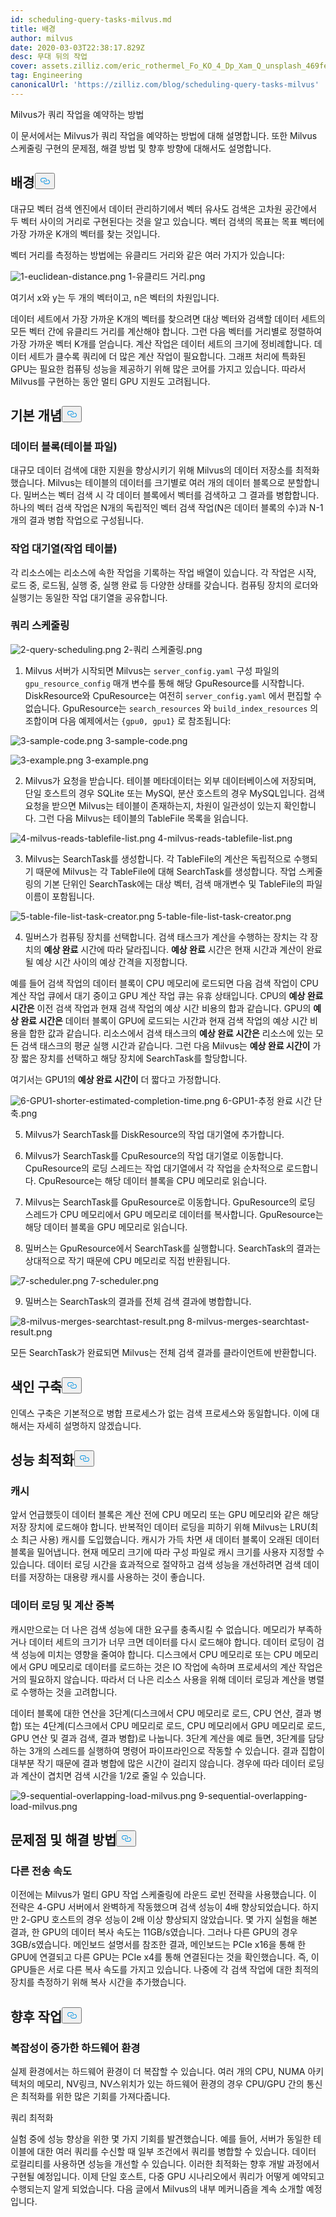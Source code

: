 ```yaml
---
id: scheduling-query-tasks-milvus.md
title: 배경
author: milvus
date: 2020-03-03T22:38:17.829Z
desc: 무대 뒤의 작업
cover: assets.zilliz.com/eric_rothermel_Fo_KO_4_Dp_Xam_Q_unsplash_469fe12aeb.jpg
tag: Engineering
canonicalUrl: 'https://zilliz.com/blog/scheduling-query-tasks-milvus'
---
```

<custom-h1>Milvus가 쿼리 작업을 예약하는 방법</custom-h1><p>이 문서에서는 Milvus가 쿼리 작업을 예약하는 방법에 대해 설명합니다. 또한 Milvus 스케줄링 구현의 문제점, 해결 방법 및 향후 방향에 대해서도 설명합니다.</p>
<h2 id="Background" class="common-anchor-header">배경<button data-href="#Background" class="anchor-icon" translate="no">
      <svg translate="no"
        aria-hidden="true"
        focusable="false"
        height="20"
        version="1.1"
        viewBox="0 0 16 16"
        width="16"
      >
        <path
          fill="#0092E4"
          fill-rule="evenodd"
          d="M4 9h1v1H4c-1.5 0-3-1.69-3-3.5S2.55 3 4 3h4c1.45 0 3 1.69 3 3.5 0 1.41-.91 2.72-2 3.25V8.59c.58-.45 1-1.27 1-2.09C10 5.22 8.98 4 8 4H4c-.98 0-2 1.22-2 2.5S3 9 4 9zm9-3h-1v1h1c1 0 2 1.22 2 2.5S13.98 12 13 12H9c-.98 0-2-1.22-2-2.5 0-.83.42-1.64 1-2.09V6.25c-1.09.53-2 1.84-2 3.25C6 11.31 7.55 13 9 13h4c1.45 0 3-1.69 3-3.5S14.5 6 13 6z"
        ></path>
      </svg>
    </button></h2><p>대규모 벡터 검색 엔진에서 데이터 관리하기에서 벡터 유사도 검색은 고차원 공간에서 두 벡터 사이의 거리로 구현된다는 것을 알고 있습니다. 벡터 검색의 목표는 목표 벡터에 가장 가까운 K개의 벡터를 찾는 것입니다.</p>
<p>벡터 거리를 측정하는 방법에는 유클리드 거리와 같은 여러 가지가 있습니다:</p>
<p>
  
   <span class="img-wrapper"> <img translate="no" src="https://assets.zilliz.com/1_euclidean_distance_156037c939.png" alt="1-euclidean-distance.png" class="doc-image" id="1-euclidean-distance.png" />
   </span> <span class="img-wrapper"> <span>1-유클리드 거리.png</span> </span></p>
<p>여기서 x와 y는 두 개의 벡터이고, n은 벡터의 차원입니다.</p>
<p>데이터 세트에서 가장 가까운 K개의 벡터를 찾으려면 대상 벡터와 검색할 데이터 세트의 모든 벡터 간에 유클리드 거리를 계산해야 합니다. 그런 다음 벡터를 거리별로 정렬하여 가장 가까운 벡터 K개를 얻습니다. 계산 작업은 데이터 세트의 크기에 정비례합니다. 데이터 세트가 클수록 쿼리에 더 많은 계산 작업이 필요합니다. 그래프 처리에 특화된 GPU는 필요한 컴퓨팅 성능을 제공하기 위해 많은 코어를 가지고 있습니다. 따라서 Milvus를 구현하는 동안 멀티 GPU 지원도 고려됩니다.</p>
<h2 id="Basic-concepts" class="common-anchor-header">기본 개념<button data-href="#Basic-concepts" class="anchor-icon" translate="no">
      <svg translate="no"
        aria-hidden="true"
        focusable="false"
        height="20"
        version="1.1"
        viewBox="0 0 16 16"
        width="16"
      >
        <path
          fill="#0092E4"
          fill-rule="evenodd"
          d="M4 9h1v1H4c-1.5 0-3-1.69-3-3.5S2.55 3 4 3h4c1.45 0 3 1.69 3 3.5 0 1.41-.91 2.72-2 3.25V8.59c.58-.45 1-1.27 1-2.09C10 5.22 8.98 4 8 4H4c-.98 0-2 1.22-2 2.5S3 9 4 9zm9-3h-1v1h1c1 0 2 1.22 2 2.5S13.98 12 13 12H9c-.98 0-2-1.22-2-2.5 0-.83.42-1.64 1-2.09V6.25c-1.09.53-2 1.84-2 3.25C6 11.31 7.55 13 9 13h4c1.45 0 3-1.69 3-3.5S14.5 6 13 6z"
        ></path>
      </svg>
    </button></h2><h3 id="Data-blockTableFile" class="common-anchor-header">데이터 블록(테이블 파일)</h3><p>대규모 데이터 검색에 대한 지원을 향상시키기 위해 Milvus의 데이터 저장소를 최적화했습니다. Milvus는 테이블의 데이터를 크기별로 여러 개의 데이터 블록으로 분할합니다. 밀버스는 벡터 검색 시 각 데이터 블록에서 벡터를 검색하고 그 결과를 병합합니다. 하나의 벡터 검색 작업은 N개의 독립적인 벡터 검색 작업(N은 데이터 블록의 수)과 N-1개의 결과 병합 작업으로 구성됩니다.</p>
<h3 id="Task-queueTaskTable" class="common-anchor-header">작업 대기열(작업 테이블)</h3><p>각 리소스에는 리소스에 속한 작업을 기록하는 작업 배열이 있습니다. 각 작업은 시작, 로드 중, 로드됨, 실행 중, 실행 완료 등 다양한 상태를 갖습니다. 컴퓨팅 장치의 로더와 실행기는 동일한 작업 대기열을 공유합니다.</p>
<h3 id="Query-scheduling" class="common-anchor-header">쿼리 스케줄링</h3><p>
  
   <span class="img-wrapper"> <img translate="no" src="https://assets.zilliz.com/2_query_scheduling_5798178be2.png" alt="2-query-scheduling.png" class="doc-image" id="2-query-scheduling.png" />
   </span> <span class="img-wrapper"> <span>2-쿼리 스케줄링.png</span> </span></p>
<ol>
<li>Milvus 서버가 시작되면 Milvus는 <code translate="no">server_config.yaml</code> 구성 파일의 <code translate="no">gpu_resource_config</code> 매개 변수를 통해 해당 GpuResource를 시작합니다. DiskResource와 CpuResource는 여전히 <code translate="no">server_config.yaml</code> 에서 편집할 수 없습니다. GpuResource는 <code translate="no">search_resources</code> 와 <code translate="no">build_index_resources</code> 의 조합이며 다음 예제에서는 <code translate="no">{gpu0, gpu1}</code> 로 참조됩니다:</li>
</ol>
<p>
  
   <span class="img-wrapper"> <img translate="no" src="https://assets.zilliz.com/3_sample_code_ffee1c290f.png" alt="3-sample-code.png" class="doc-image" id="3-sample-code.png" />
   </span> <span class="img-wrapper"> <span>3-sample-code.png</span> </span></p>
<p>
  
   <span class="img-wrapper"> <img translate="no" src="https://assets.zilliz.com/3_example_0eeb85da71.png" alt="3-example.png" class="doc-image" id="3-example.png" />
   </span> <span class="img-wrapper"> <span>3-example.png</span> </span></p>
<ol start="2">
<li>Milvus가 요청을 받습니다. 테이블 메타데이터는 외부 데이터베이스에 저장되며, 단일 호스트의 경우 SQLite 또는 MySQl, 분산 호스트의 경우 MySQL입니다. 검색 요청을 받으면 Milvus는 테이블이 존재하는지, 차원이 일관성이 있는지 확인합니다. 그런 다음 Milvus는 테이블의 TableFile 목록을 읽습니다.</li>
</ol>
<p>
  
   <span class="img-wrapper"> <img translate="no" src="https://assets.zilliz.com/4_milvus_reads_tablefile_list_1e9d851543.png" alt="4-milvus-reads-tablefile-list.png" class="doc-image" id="4-milvus-reads-tablefile-list.png" />
   </span> <span class="img-wrapper"> <span>4-milvus-reads-tablefile-list.png</span> </span></p>
<ol start="3">
<li>Milvus는 SearchTask를 생성합니다. 각 TableFile의 계산은 독립적으로 수행되기 때문에 Milvus는 각 TableFile에 대해 SearchTask를 생성합니다. 작업 스케줄링의 기본 단위인 SearchTask에는 대상 벡터, 검색 매개변수 및 TableFile의 파일 이름이 포함됩니다.</li>
</ol>
<p>
  
   <span class="img-wrapper"> <img translate="no" src="https://assets.zilliz.com/5_table_file_list_task_creator_36262593e4.png" alt="5-table-file-list-task-creator.png" class="doc-image" id="5-table-file-list-task-creator.png" />
   </span> <span class="img-wrapper"> <span>5-table-file-list-task-creator.png</span> </span></p>
<ol start="4">
<li>밀버스가 컴퓨팅 장치를 선택합니다. 검색 태스크가 계산을 수행하는 장치는 각 장치의 <strong>예상 완료</strong> 시간에 따라 달라집니다. <strong>예상 완료</strong> 시간은 현재 시간과 계산이 완료될 예상 시간 사이의 예상 간격을 지정합니다.</li>
</ol>
<p>예를 들어 검색 작업의 데이터 블록이 CPU 메모리에 로드되면 다음 검색 작업이 CPU 계산 작업 큐에서 대기 중이고 GPU 계산 작업 큐는 유휴 상태입니다. CPU의 <strong>예상 완료 시간은</strong> 이전 검색 작업과 현재 검색 작업의 예상 시간 비용의 합과 같습니다. GPU의 <strong>예상 완료 시간은</strong> 데이터 블록이 GPU에 로드되는 시간과 현재 검색 작업의 예상 시간 비용을 합한 값과 같습니다. 리소스에서 검색 태스크의 <strong>예상 완료 시간은</strong> 리소스에 있는 모든 검색 태스크의 평균 실행 시간과 같습니다. 그런 다음 Milvus는 <strong>예상 완료 시간이</strong> 가장 짧은 장치를 선택하고 해당 장치에 SearchTask를 할당합니다.</p>
<p>여기서는 GPU1의 <strong>예상 완료 시간이</strong> 더 짧다고 가정합니다.</p>
<p>
  
   <span class="img-wrapper"> <img translate="no" src="https://assets.zilliz.com/6_GPU_1_shorter_estimated_completion_time_42c7639b87.png" alt="6-GPU1-shorter-estimated-completion-time.png" class="doc-image" id="6-gpu1-shorter-estimated-completion-time.png" />
   </span> <span class="img-wrapper"> <span>6-GPU1-추정 완료 시간 단축.png</span> </span></p>
<ol start="5">
<li><p>Milvus가 SearchTask를 DiskResource의 작업 대기열에 추가합니다.</p></li>
<li><p>Milvus가 SearchTask를 CpuResource의 작업 대기열로 이동합니다. CpuResource의 로딩 스레드는 작업 대기열에서 각 작업을 순차적으로 로드합니다. CpuResource는 해당 데이터 블록을 CPU 메모리로 읽습니다.</p></li>
<li><p>Milvus는 SearchTask를 GpuResource로 이동합니다. GpuResource의 로딩 스레드가 CPU 메모리에서 GPU 메모리로 데이터를 복사합니다. GpuResource는 해당 데이터 블록을 GPU 메모리로 읽습니다.</p></li>
<li><p>밀버스는 GpuResource에서 SearchTask를 실행합니다. SearchTask의 결과는 상대적으로 작기 때문에 CPU 메모리로 직접 반환됩니다.</p></li>
</ol>
<p>
  
   <span class="img-wrapper"> <img translate="no" src="https://assets.zilliz.com/7_scheduler_53f1fbbaba.png" alt="7-scheduler.png" class="doc-image" id="7-scheduler.png" />
   </span> <span class="img-wrapper"> <span>7-scheduler.png</span> </span></p>
<ol start="9">
<li>밀버스는 SearchTask의 결과를 전체 검색 결과에 병합합니다.</li>
</ol>
<p>
  
   <span class="img-wrapper"> <img translate="no" src="https://assets.zilliz.com/8_milvus_merges_searchtast_result_9f3446e65a.png" alt="8-milvus-merges-searchtast-result.png" class="doc-image" id="8-milvus-merges-searchtast-result.png" />
   </span> <span class="img-wrapper"> <span>8-milvus-merges-searchtast-result.png</span> </span></p>
<p>모든 SearchTask가 완료되면 Milvus는 전체 검색 결과를 클라이언트에 반환합니다.</p>
<h2 id="Index-building" class="common-anchor-header">색인 구축<button data-href="#Index-building" class="anchor-icon" translate="no">
      <svg translate="no"
        aria-hidden="true"
        focusable="false"
        height="20"
        version="1.1"
        viewBox="0 0 16 16"
        width="16"
      >
        <path
          fill="#0092E4"
          fill-rule="evenodd"
          d="M4 9h1v1H4c-1.5 0-3-1.69-3-3.5S2.55 3 4 3h4c1.45 0 3 1.69 3 3.5 0 1.41-.91 2.72-2 3.25V8.59c.58-.45 1-1.27 1-2.09C10 5.22 8.98 4 8 4H4c-.98 0-2 1.22-2 2.5S3 9 4 9zm9-3h-1v1h1c1 0 2 1.22 2 2.5S13.98 12 13 12H9c-.98 0-2-1.22-2-2.5 0-.83.42-1.64 1-2.09V6.25c-1.09.53-2 1.84-2 3.25C6 11.31 7.55 13 9 13h4c1.45 0 3-1.69 3-3.5S14.5 6 13 6z"
        ></path>
      </svg>
    </button></h2><p>인덱스 구축은 기본적으로 병합 프로세스가 없는 검색 프로세스와 동일합니다. 이에 대해서는 자세히 설명하지 않겠습니다.</p>
<h2 id="Performance-optimization" class="common-anchor-header">성능 최적화<button data-href="#Performance-optimization" class="anchor-icon" translate="no">
      <svg translate="no"
        aria-hidden="true"
        focusable="false"
        height="20"
        version="1.1"
        viewBox="0 0 16 16"
        width="16"
      >
        <path
          fill="#0092E4"
          fill-rule="evenodd"
          d="M4 9h1v1H4c-1.5 0-3-1.69-3-3.5S2.55 3 4 3h4c1.45 0 3 1.69 3 3.5 0 1.41-.91 2.72-2 3.25V8.59c.58-.45 1-1.27 1-2.09C10 5.22 8.98 4 8 4H4c-.98 0-2 1.22-2 2.5S3 9 4 9zm9-3h-1v1h1c1 0 2 1.22 2 2.5S13.98 12 13 12H9c-.98 0-2-1.22-2-2.5 0-.83.42-1.64 1-2.09V6.25c-1.09.53-2 1.84-2 3.25C6 11.31 7.55 13 9 13h4c1.45 0 3-1.69 3-3.5S14.5 6 13 6z"
        ></path>
      </svg>
    </button></h2><h3 id="Cache" class="common-anchor-header">캐시</h3><p>앞서 언급했듯이 데이터 블록은 계산 전에 CPU 메모리 또는 GPU 메모리와 같은 해당 저장 장치에 로드해야 합니다. 반복적인 데이터 로딩을 피하기 위해 Milvus는 LRU(최소 최근 사용) 캐시를 도입했습니다. 캐시가 가득 차면 새 데이터 블록이 오래된 데이터 블록을 밀어냅니다. 현재 메모리 크기에 따라 구성 파일로 캐시 크기를 사용자 지정할 수 있습니다. 데이터 로딩 시간을 효과적으로 절약하고 검색 성능을 개선하려면 검색 데이터를 저장하는 대용량 캐시를 사용하는 것이 좋습니다.</p>
<h3 id="Data-loading-and-computation-overlap" class="common-anchor-header">데이터 로딩 및 계산 중복</h3><p>캐시만으로는 더 나은 검색 성능에 대한 요구를 충족시킬 수 없습니다. 메모리가 부족하거나 데이터 세트의 크기가 너무 크면 데이터를 다시 로드해야 합니다. 데이터 로딩이 검색 성능에 미치는 영향을 줄여야 합니다. 디스크에서 CPU 메모리로 또는 CPU 메모리에서 GPU 메모리로 데이터를 로드하는 것은 IO 작업에 속하며 프로세서의 계산 작업은 거의 필요하지 않습니다. 따라서 더 나은 리소스 사용을 위해 데이터 로딩과 계산을 병렬로 수행하는 것을 고려합니다.</p>
<p>데이터 블록에 대한 연산을 3단계(디스크에서 CPU 메모리로 로드, CPU 연산, 결과 병합) 또는 4단계(디스크에서 CPU 메모리로 로드, CPU 메모리에서 GPU 메모리로 로드, GPU 연산 및 결과 검색, 결과 병합)로 나눕니다. 3단계 계산을 예로 들면, 3단계를 담당하는 3개의 스레드를 실행하여 명령어 파이프라인으로 작동할 수 있습니다. 결과 집합이 대부분 작기 때문에 결과 병합에 많은 시간이 걸리지 않습니다. 경우에 따라 데이터 로딩과 계산이 겹치면 검색 시간을 1/2로 줄일 수 있습니다.</p>
<p>
  
   <span class="img-wrapper"> <img translate="no" src="https://assets.zilliz.com/9_sequential_overlapping_load_milvus_1af809b29e.png" alt="9-sequential-overlapping-load-milvus.png" class="doc-image" id="9-sequential-overlapping-load-milvus.png" />
   </span> <span class="img-wrapper"> <span>9-sequential-overlapping-load-milvus.png</span> </span></p>
<h2 id="Problems-and-solutions" class="common-anchor-header">문제점 및 해결 방법<button data-href="#Problems-and-solutions" class="anchor-icon" translate="no">
      <svg translate="no"
        aria-hidden="true"
        focusable="false"
        height="20"
        version="1.1"
        viewBox="0 0 16 16"
        width="16"
      >
        <path
          fill="#0092E4"
          fill-rule="evenodd"
          d="M4 9h1v1H4c-1.5 0-3-1.69-3-3.5S2.55 3 4 3h4c1.45 0 3 1.69 3 3.5 0 1.41-.91 2.72-2 3.25V8.59c.58-.45 1-1.27 1-2.09C10 5.22 8.98 4 8 4H4c-.98 0-2 1.22-2 2.5S3 9 4 9zm9-3h-1v1h1c1 0 2 1.22 2 2.5S13.98 12 13 12H9c-.98 0-2-1.22-2-2.5 0-.83.42-1.64 1-2.09V6.25c-1.09.53-2 1.84-2 3.25C6 11.31 7.55 13 9 13h4c1.45 0 3-1.69 3-3.5S14.5 6 13 6z"
        ></path>
      </svg>
    </button></h2><h3 id="Different-transmission-speeds" class="common-anchor-header">다른 전송 속도</h3><p>이전에는 Milvus가 멀티 GPU 작업 스케줄링에 라운드 로빈 전략을 사용했습니다. 이 전략은 4-GPU 서버에서 완벽하게 작동했으며 검색 성능이 4배 향상되었습니다. 하지만 2-GPU 호스트의 경우 성능이 2배 이상 향상되지 않았습니다. 몇 가지 실험을 해본 결과, 한 GPU의 데이터 복사 속도는 11GB/s였습니다. 그러나 다른 GPU의 경우 3GB/s였습니다. 메인보드 설명서를 참조한 결과, 메인보드는 PCIe x16을 통해 한 GPU에 연결되고 다른 GPU는 PCIe x4를 통해 연결된다는 것을 확인했습니다. 즉, 이 GPU들은 서로 다른 복사 속도를 가지고 있습니다. 나중에 각 검색 작업에 대한 최적의 장치를 측정하기 위해 복사 시간을 추가했습니다.</p>
<h2 id="Future-work" class="common-anchor-header">향후 작업<button data-href="#Future-work" class="anchor-icon" translate="no">
      <svg translate="no"
        aria-hidden="true"
        focusable="false"
        height="20"
        version="1.1"
        viewBox="0 0 16 16"
        width="16"
      >
        <path
          fill="#0092E4"
          fill-rule="evenodd"
          d="M4 9h1v1H4c-1.5 0-3-1.69-3-3.5S2.55 3 4 3h4c1.45 0 3 1.69 3 3.5 0 1.41-.91 2.72-2 3.25V8.59c.58-.45 1-1.27 1-2.09C10 5.22 8.98 4 8 4H4c-.98 0-2 1.22-2 2.5S3 9 4 9zm9-3h-1v1h1c1 0 2 1.22 2 2.5S13.98 12 13 12H9c-.98 0-2-1.22-2-2.5 0-.83.42-1.64 1-2.09V6.25c-1.09.53-2 1.84-2 3.25C6 11.31 7.55 13 9 13h4c1.45 0 3-1.69 3-3.5S14.5 6 13 6z"
        ></path>
      </svg>
    </button></h2><h3 id="Hardware-environment-with-increased-complexity" class="common-anchor-header">복잡성이 증가한 하드웨어 환경</h3><p>실제 환경에서는 하드웨어 환경이 더 복잡할 수 있습니다. 여러 개의 CPU, NUMA 아키텍처의 메모리, NV링크, NV스위치가 있는 하드웨어 환경의 경우 CPU/GPU 간의 통신은 최적화를 위한 많은 기회를 가져다줍니다.</p>
<p>쿼리 최적화</p>
<p>실험 중에 성능 향상을 위한 몇 가지 기회를 발견했습니다. 예를 들어, 서버가 동일한 테이블에 대한 여러 쿼리를 수신할 때 일부 조건에서 쿼리를 병합할 수 있습니다. 데이터 로컬리티를 사용하면 성능을 개선할 수 있습니다. 이러한 최적화는 향후 개발 과정에서 구현될 예정입니다. 이제 단일 호스트, 다중 GPU 시나리오에서 쿼리가 어떻게 예약되고 수행되는지 알게 되었습니다. 다음 글에서 Milvus의 내부 메커니즘을 계속 소개할 예정입니다.</p>
